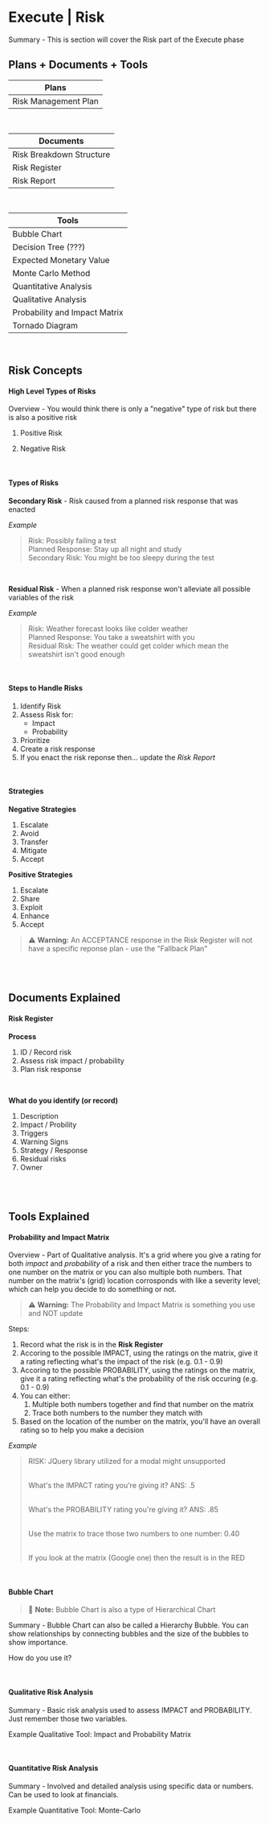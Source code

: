 # Execute | Risk

Summary - This is section will cover the Risk part of the Execute phase

## Plans + Documents + Tools

| Plans                |
| -------------------- |
| Risk Management Plan |

<br>

| Documents                |
| ------------------------ |
| Risk Breakdown Structure |
| Risk Register            |
| Risk Report              |

<br>

| Tools                         |
| ----------------------------- |
| Bubble Chart                  |
| Decision Tree (???)           |
| Expected Monetary Value       |
| Monte Carlo Method            |
| Quantitative Analysis         |
| Qualitative Analysis          |
| Probability and Impact Matrix |
| Tornado Diagram               |

<br>

## Risk Concepts

#### High Level Types of Risks

Overview - You would think there is only a "negative" type of risk but there is also a positive risk

1. Positive Risk

1. Negative Risk

<br>

#### Types of Risks

**Secondary Risk** - Risk caused from a planned risk response that was enacted

_Example_

<blockquote>
Risk: Possibly failing a test<br>  
Planned Response: Stay up all night and study<br>
Secondary Risk: You might be too sleepy during the test
</blockquote>

<br>

**Residual Risk** - When a planned risk response won't alleviate all possible variables of the risk

_Example_

<blockquote>
Risk: Weather forecast looks like colder weather<br>  
Planned Response: You take a sweatshirt with you<br>
Residual Risk: The weather could get colder which mean the sweatshirt isn't good enough
</blockquote>

<br>

#### Steps to Handle Risks

1. Identify Risk
2. Assess Risk for:
   - Impact
   - Probability
3. Prioritize
4. Create a risk response
5. If you enact the risk reponse then... update the _Risk Report_

<br>

#### Strategies

**Negative Strategies**

1. Escalate
1. Avoid
1. Transfer
1. Mitigate
1. Accept

**Positive Strategies**

1. Escalate
1. Share
1. Exploit
1. Enhance
1. Accept

> :warning: **Warning:** An ACCEPTANCE response in the Risk Register will not have a specific reponse plan - use the "Fallback Plan"

<br><br>

## Documents Explained

#### Risk Register

**Process**

1. ID / Record risk
1. Assess risk impact / probability
1. Plan risk response

<br>

**What do you identify (or record)**

1. Description
1. Impact / Probility
1. Triggers
1. Warning Signs
1. Strategy / Response
1. Residual risks
1. Owner

<br><br>

## Tools Explained

#### Probability and Impact Matrix

Overview - Part of Qualitative analysis. It's a grid where you give a rating for both _impact_ and _probability_ of a risk and then either trace the numbers to one number on the matrix or you can also multiple both numbers. That number on the matrix's (grid) location corrosponds with like a severity level; which can help you decide to do something or not.

> :warning: **Warning:** The Probability and Impact Matrix is something you use and NOT update

Steps:

1. Record what the risk is in the **Risk Register**
1. Accoring to the possible IMPACT, using the ratings on the matrix, give it a rating reflecting what's the impact of the risk (e.g. 0.1 - 0.9)
1. Accoring to the possible PROBABILITY, using the ratings on the matrix, give it a rating reflecting what's the probability of the risk occuring (e.g. 0.1 - 0.9)
1. You can either:
   1. Multiple both numbers together and find that number on the matrix
   1. Trace both numbers to the number they match with
1. Based on the location of the number on the matrix, you'll have an overall rating so to help you make a decision

_Example_

<blockquote>
RISK: JQuery library utilized for a modal might unsupported<br/><br/>

What's the IMPACT rating you're giving it? ANS: .5<br/><br/>

What's the PROBABILITY rating you're giving it? ANS: .85<br/><br/>

Use the matrix to trace those two numbers to one number: 0.40<br/><br/>

If you look at the matrix (Google one) then the result is in the RED

</blockquote>

<br>

#### Bubble Chart

> :memo: **Note:** Bubble Chart is also a type of Hierarchical Chart

Summary - Bubble Chart can also be called a Hierarchy Bubble. You can show relationships by connecting bubbles and the size of the bubbles to show importance.

How do you use it?

<br>

#### Qualitative Risk Analysis

Summary - Basic risk analysis used to assess IMPACT and PROBABILITY. Just remember those two variables.

Example Qualitative Tool: Impact and Probability Matrix

<br>

#### Quantitative Risk Analysis

Summary - Involved and detailed analysis using specific data or numbers. Can be used to look at financials.

Example Quantitative Tool: Monte-Carlo

